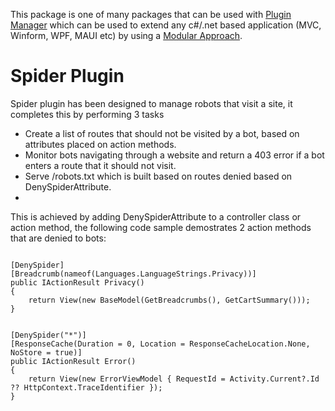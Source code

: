 ﻿This package is one of many packages that can be used with [Plugin Manager](https://www.nuget.org/packages/PluginManager) which can be used to extend any c#/.net based application (MVC, Winform, WPF, MAUI etc) by using a [Modular Approach](https://pluginmanager.website/docs/Document/A-Modular-Approach/).

# Spider Plugin
Spider plugin has been designed to manage robots that visit a site, it completes this by performing 3 tasks

- Create a list of routes that should not be visited by a bot, based on attributes placed on action methods.
- Monitor bots navigating through a website and return a 403 error if a bot enters a route that it should not visit.
- Serve /robots.txt which is built based on routes denied based on DenySpiderAttribute.
- 
This is achieved by adding DenySpiderAttribute to a controller class or action method, the following code sample demostrates 2 action methods that are denied to bots:

```

[DenySpider]
[Breadcrumb(nameof(Languages.LanguageStrings.Privacy))]
public IActionResult Privacy()
{
    return View(new BaseModel(GetBreadcrumbs(), GetCartSummary()));
}

```

```

[DenySpider("*")]
[ResponseCache(Duration = 0, Location = ResponseCacheLocation.None, NoStore = true)]
public IActionResult Error()
{
    return View(new ErrorViewModel { RequestId = Activity.Current?.Id ?? HttpContext.TraceIdentifier });
}

```